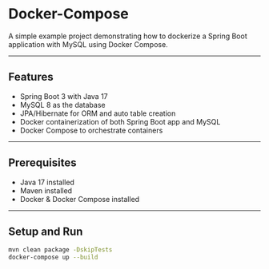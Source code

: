 # Docker-Compose

A simple example project demonstrating how to dockerize a Spring Boot application with MySQL using Docker Compose.

---

## Features

- Spring Boot 3 with Java 17
- MySQL 8 as the database
- JPA/Hibernate for ORM and auto table creation
- Docker containerization of both Spring Boot app and MySQL
- Docker Compose to orchestrate containers

---

## Prerequisites

- Java 17 installed
- Maven installed
- Docker & Docker Compose installed

---

## Setup and Run

   ```bash
   mvn clean package -DskipTests
   docker-compose up --build


